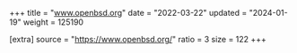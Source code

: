 +++
title = "www.openbsd.org"
date = "2022-03-22"
updated = "2024-01-19"
weight = 125190

[extra]
source = "https://www.openbsd.org/"
ratio = 3
size = 122
+++
